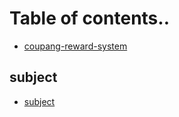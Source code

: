 # Table of contents..

* [coupang-reward-system](README.md)


## subject
* [subject](book/subject/subject.md)
